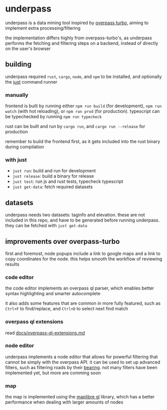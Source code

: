 # underpass

underpass is a data mining tool inspired by [overpass turbo](https://overpass-turbo.eu/),
aiming to implement extra processing/filtering

the implementation differs highly from overpass-turbo's, as underpass performs the fetching and filtering steps on a backend,
instead of directly on the user's browser

## building

underpass required `rust`, `cargo`, `node`, and `npm` to be installed, and optionally the [just](https://github.com/casey/just) command runner

### manually

frontend is built by running either `npm run build` (for development), `npm run watch` (with hot reloading), or `npm run prod` (for production).
typescript can be typechecked by running `npm run typecheck`

rust can be built and run by `cargo run`, and `cargo run --release` for production

remember to build the frontend first, as it gets included into the rust binary during compilation

### with just

- `just run`: build and run for development
- `just release`: build a binary for release 
- `just test`: run js and rust tests, typecheck typescript
- `just get-data`: fetch required datasets

## datasets

underpass needs two datasets: taginfo and elevation. 
these are not included in this repo, and have to be generated before running underpass. 
they can be fetched with `just get-data`

## improvements over overpass-turbo

first and foremost, node popups include a link to google maps and a link to copy coordinates for the node.
this helps smooth the workflow of reviewing results

### code editor

the code editor implements an overpass ql parser, which enables better syntax highlighting and smarter autocomplete

it also adds some features that are common in more fully featured, such as `Ctrl+F` to find/replace, and `Ctrl+D` to select next find match

### overpass ql extensions

read [docs/overpass-ql-extensions.md](./docs/overpass-ql-extensions.md)

### node editor

underpass implements a node editor that allows for powerful filtering that cannot be simply with the overpass API.
it can be used to set up advanced filters, such as filtering roads by their [bearing](https://en.wikipedia.org/wiki/Bearing_(angle)).
not many filters have been implemented yet, but more are comming soon

### map

the map is implemented using the [maplibre gl](https://maplibre.org/maplibre-gl-js/docs/) library,
which has a better performance when dealing with larger amounts of nodes

